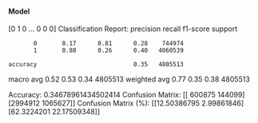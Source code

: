 #### Model
[0 1 0 ... 0 0 0]
Classification Report:
              precision    recall  f1-score   support

           0       0.17      0.81      0.28    744974
           1       0.88      0.26      0.40   4060539

    accuracy                           0.35   4805513
   macro avg       0.52      0.53      0.34   4805513
weighted avg       0.77      0.35      0.38   4805513

Accuracy: 0.34678961434502414
Confusion Matrix:
[[ 600875  144099]
 [2994912 1065627]]
Confusion Matrix (%):
[[12.50386795  2.99861846]
 [62.3224201  22.17509348]]
